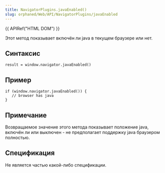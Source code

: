 ```yaml
---
title: NavigatorPlugins.javaEnabled()
slug: orphaned/Web/API/NavigatorPlugins/javaEnabled
---
```


{{ APIRef("HTML DOM") }}

Этот метод показывает включён ли java в текущем браузере или нет.

## Синтаксис

```
result = window.navigator.javaEnabled()
```

## Пример

```
if (window.navigator.javaEnabled()) {
   // browser has java
}
```

## Примечание

Возвращаемое значение этого метода показывает положение java, включён ли или выключен - не предполагает поддержку java браузером полностью.

## Спецификация

Не является частью какой-либо спецификации.
